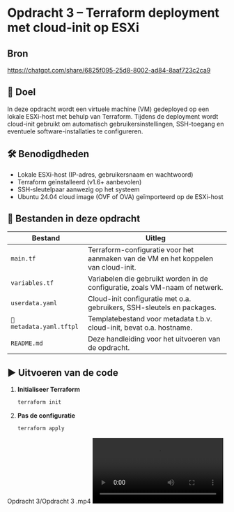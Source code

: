 # Opdracht 3 – Terraform deployment met cloud-init op ESXi

## Bron
https://chatgpt.com/share/6825f095-25d8-8002-ad84-8aaf723c2ca9

## 📌 Doel
In deze opdracht wordt een virtuele machine (VM) gedeployed op een lokale ESXi-host met behulp van Terraform. Tijdens de deployment wordt cloud-init gebruikt om automatisch gebruikersinstellingen, SSH-toegang en eventuele software-installaties te configureren.

## 🛠️ Benodigdheden
- Lokale ESXi-host (IP-adres, gebruikersnaam en wachtwoord)
- Terraform geïnstalleerd (v1.6+ aanbevolen)
- SSH-sleutelpaar aanwezig op het systeem
- Ubuntu 24.04 cloud image (OVF of OVA) geïmporteerd op de ESXi-host

## 📂 Bestanden in deze opdracht
| Bestand               | Uitleg |
|------------------------|--------|
| `main.tf`             | Terraform-configuratie voor het aanmaken van de VM en het koppelen van cloud-init. |
| `variables.tf`        | Variabelen die gebruikt worden in de configuratie, zoals VM-naam of netwerk. |
| `userdata.yaml`       | Cloud-init configuratie met o.a. gebruikers, SSH-sleutels en packages. |
| `📄 metadata.yaml.tftpl` | Templatebestand voor metadata t.b.v. cloud-init, bevat o.a. hostname. |
| `README.md`           | Deze handleiding voor het uitvoeren van de opdracht. |

## ▶️ Uitvoeren van de code

1. **Initialiseer Terraform**
   ```bash
   terraform init

2. **Pas de configuratie**
   ```bash
   terraform apply

Opdracht 3/Opdracht 3 .mp4
<video controls src="Opdracht 3 .mp4" title="Title"></video>
